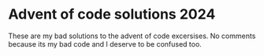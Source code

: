 # Advent of code solutions 2024
These are my bad solutions to the advent of code excersises. No comments because its my bad code and I deserve to be confused too.